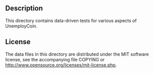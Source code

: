 Description
------------

This directory contains data-driven tests for various aspects of UnemployCoin.

License
--------

The data files in this directory are distributed under the MIT software
license, see the accompanying file COPYING or
http://www.opensource.org/licenses/mit-license.php.

